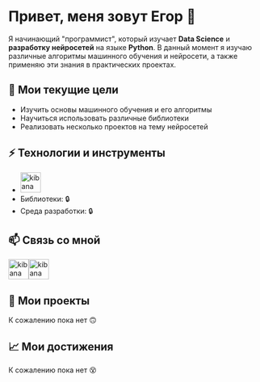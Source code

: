 # Привет, меня зовут Егор 👋

Я начинающий "программист", который изучает **Data Science** и **разработку нейросетей** на языке **Python**. В данный момент я изучаю различные алгоритмы машинного обучения и нейросети, а также применяю эти знания в практических проектах.

## 🌱 Мои текущие цели

- Изучить основы машинного обучения и его алгоритмы
- Научиться использовать различные библиотеки
- Реализовать несколько проектов на тему нейросетей

## ⚡ Технологии и инструменты

- <img src='https://img.icons8.com/?size=100&id=13441&format=png&color=000000' alt='kibana' height='40'>
- Библиотеки:  🔒
- Среда разработки:  🔒

## 📫 Связь со мной
[<img src='https://img.icons8.com/?size=100&id=63306&format=png&color=000000' alt='kibana' height='40'>](https://t.me/egorfedotovoff)[<img src='https://img.icons8.com/?size=100&id=13977&format=png&color=000000' alt='kibana' height='40'>](https://vk.com/egorfedotovoff) 
## 📝 Мои проекты

К сожалению пока нет 🙃

## 📈 Мои достижения

К сожалению пока нет 😵
